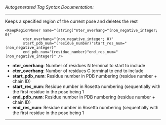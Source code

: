 _Autogenerated Tag Syntax Documentation:_

---
Keeps a specified region of the current pose and deletes the rest

```
<KeepRegionMover name="(string)"nter_overhang="(non_negative_integer; 0)"
        cter_overhang="(non_negative_integer; 0)"
        start_pdb_num="(residue_number)"start_res_num="(non_negative_integer)"
        end_pdb_num="(residue_number)"end_res_num="(non_negative_integer)" />
```

-   **nter_overhang**: Number of residues N terminal to start to include
-   **cter_overhang**: Number of residues C terminal to end to include
-   **start_pdb_num**: Residue number in PDB numbering (residue number + chain ID)
-   **start_res_num**: Residue number in Rosetta numbering (sequentially with the first residue in the pose being 1
-   **end_pdb_num**: Residue number in PDB numbering (residue number + chain ID)
-   **end_res_num**: Residue number in Rosetta numbering (sequentially with the first residue in the pose being 1

---

